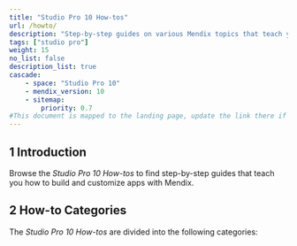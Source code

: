 ```yaml
---
title: "Studio Pro 10 How-tos"
url: /howto/
description: "Step-by-step guides on various Mendix topics that teach you how to build and customize apps."
tags: ["studio pro"]
weight: 15
no_list: false
description_list: true
cascade:
    - space: "Studio Pro 10"
    - mendix_version: 10
    - sitemap:
        priority: 0.7
#This document is mapped to the landing page, update the link there if renaming or moving the doc file.
---
```


## 1 Introduction

Browse the *Studio Pro 10 How-tos* to find step-by-step guides that teach you how to build and customize apps with Mendix.

## 2 How-to Categories

The *Studio Pro 10 How-tos* are divided into the following categories:
